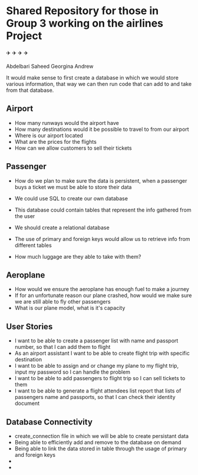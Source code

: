 # Shared Repository for those in Group 3 working on the airlines Project

:airplane: :airplane: :airplane: :airplane:

Abdelbari
Saheed
Georgina
Andrew

It would make sense to first create a database in which we would store various information, that way we can then
run code that can add to and take from that database.


## Airport
 - How many runways would the airport have
 - How many destinations would it be possible to travel to from our airport
 - Where is our airport located
 - What are the prices for the flights
 - How can we allow customers to sell their tickets
 

## Passenger

- How do we plan to make sure the data is persistent, when a passenger buys a ticket
we must be able to store their data

- We could use SQL to create our own database
- This database could contain tables that represent the info gathered from the user
- We should create a relational database
- The use of primary and foreign keys would allow us to retrieve info from different tables
- How much luggage are they able to take with them?

## Aeroplane

- How would we ensure the aeroplane has enough fuel to make a journey
- If for an unfortunate reason our plane crashed, how would we make sure we are still able to fly other passengers
- What is our plane model, what is it's capacity

## User Stories
- I want to be able to create a passenger list with name and passport number, so that I can add them to flight
- As an airport assistant I want to be able to create flight trip with specific destination
- I want to be able to assign and or change my plane to my flight trip, input my password so I can handle the problem
- I want to be able to add passengers to flight trip so I can sell tickets to them
- I want to be able to generate a flight attendees list report that lists of passengers name and passports, so that I can check their identity document


## Database Connectivity
- create_connection file in which we will be able to create persistant data
- Being able to efficiently add and remove to the database on demand
- Being able to link the data stored in table through the usage of primary and foreign keys
-
-
